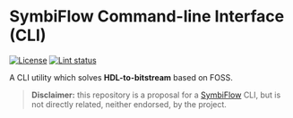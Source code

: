 # SymbiFlow Command-line Interface (CLI)

[![License](https://img.shields.io/github/license/PyFPGA/symbiflow_cli.svg?longCache=true)](https://github.com/PyFPGA/symbiflow_cli/blob/main/LICENSE)
[![Lint status](https://img.shields.io/github/workflow/status/PyFPGA/symbiflow_cli/lint?longCache=true&label=lint)](https://github.com/PyFPGA/symbiflow_cli/actions/workflows/lint.yml)

A CLI utility which solves **HDL-to-bitstream** based on FOSS.

> **Disclaimer:** this repository is a proposal for a [SymbiFlow](https://github.com/SymbiFlow) CLI, but is not directly related, neither endorsed, by the project.
